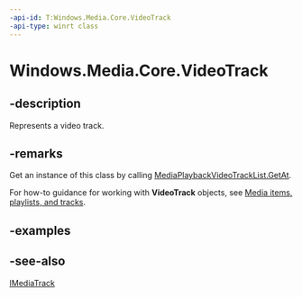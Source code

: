 ```yaml
---
-api-id: T:Windows.Media.Core.VideoTrack
-api-type: winrt class
---
```


<!-- Class syntax.
public class VideoTrack : Windows.Media.Core.IMediaTrack, Windows.Media.Core.IVideoTrack
-->

# Windows.Media.Core.VideoTrack

## -description
Represents a video track.

## -remarks
Get an instance of this class by calling [MediaPlaybackVideoTrackList.GetAt](../windows.media.playback/mediaplaybackvideotracklist_getat_496709656.md).

For how-to guidance for working with **VideoTrack** objects, see [Media items, playlists, and tracks](https://msdn.microsoft.com/windows/uwp/audio-video-camera/media-playback-with-mediasource).

## -examples

## -see-also
[IMediaTrack](imediatrack.md)